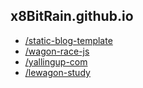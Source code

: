 ## x8BitRain.github.io

* [/static-blog-template](https://x8BitRain.github.io/static-blog-template)
* [/wagon-race-js](https://x8BitRain.github.io/wagon-race-js)
* [/yallingup-com](https://x8BitRain.github.io/yallingup-com)
* [/lewagon-study](https://x8BitRain.github.io/lewagon-study)

